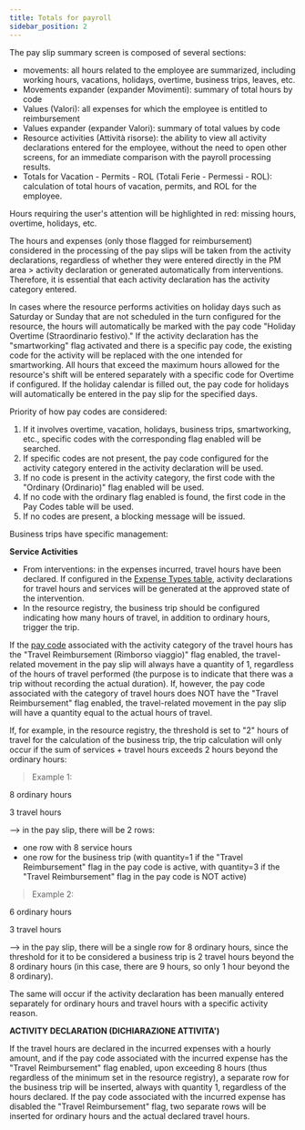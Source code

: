 ```yaml
---
title: Totals for payroll
sidebar_position: 2
---
```


The pay slip summary screen is composed of several sections: 
- movements: all hours related to the employee are summarized, including working hours, vacations, holidays, overtime, business trips, leaves, etc.
- Movements expander (expander Movimenti): summary of total hours by code
- Values (Valori): all expenses for which the employee is entitled to reimbursement
- Values expander (expander Valori): summary of total values by code
- Resource activities (Attività risorse): the ability to view all activity declarations entered for the employee, without the need to open other screens, for an immediate comparison with the payroll processing results. 
- Totals for Vacation - Permits - ROL (Totali Ferie - Permessi - ROL): calculation of total hours of vacation, permits, and ROL for the employee.

Hours requiring the user's attention will be highlighted in red: missing hours, overtime, holidays, etc.

The hours and expenses (only those flagged for reimbursement) considered in the processing of the pay slips will be taken from the activity declarations, regardless of whether they were entered directly in the PM area > activity declaration or generated automatically from interventions. Therefore, it is essential that each activity declaration has the activity category entered.

In cases where the resource performs activities on holiday days such as Saturday or Sunday that are not scheduled in the turn configured for the resource, the hours will automatically be marked with the pay code "Holiday Overtime (Straordinario festivo)." 
If the activity declaration has the "smartworking" flag activated and there is a specific pay code, the existing code for the activity will be replaced with the one intended for smartworking. 
All hours that exceed the maximum hours allowed for the resource's shift will be entered separately with a specific code for Overtime if configured. 
If the holiday calendar is filled out, the pay code for holidays will automatically be entered in the pay slip for the specified days.

Priority of how pay codes are considered: 
1. If it involves overtime, vacation, holidays, business trips, smartworking, etc., specific codes with the corresponding flag enabled will be searched. 
2. If specific codes are not present, the pay code configured for the activity category entered in the activity declaration will be used.
3. If no code is present in the activity category, the first code with the "Ordinary (Ordinario)" flag enabled will be used.
4. If no code with the ordinary flag enabled is found, the first code in the Pay Codes table will be used.
5. If no codes are present, a blocking message will be issued.

Business trips have specific management: 

**Service Activities**

- From interventions: in the expenses incurred, travel hours have been declared. If configured in the [Expense Types table](/docs/configurations/tables/general-settings/expenses-types), activity declarations for travel hours and services will be generated at the approved state of the intervention. 
- In the resource registry, the business trip should be configured indicating how many hours of travel, in addition to ordinary hours, trigger the trip.

If the [pay code](/docs/configurations/tables/employee/Payroll_codes) associated with the activity category of the travel hours has the "Travel Reimbursement (Rimborso viaggio)" flag enabled, the travel-related movement in the pay slip will always have a quantity of 1, regardless of the hours of travel performed (the purpose is to indicate that there was a trip without recording the actual duration). 
If, however, the pay code associated with the category of travel hours does NOT have the "Travel Reimbursement" flag enabled, the travel-related movement in the pay slip will have a quantity equal to the actual hours of travel. 

If, for example, in the resource registry, the threshold is set to "2" hours of travel for the calculation of the business trip, the trip calculation will only occur if the sum of services + travel hours exceeds 2 hours beyond the ordinary hours:

> Example 1:

 8 ordinary hours

 3 travel hours

 --> in the pay slip, there will be 2 rows: 
 - one row with 8 service hours 
 - one row for the business trip (with quantity=1 if the "Travel Reimbursement" flag in the pay code is active, with quantity=3 if the "Travel Reimbursement" flag in the pay code is NOT active)
 
 > Example 2:

 6 ordinary hours

 3 travel hours

--> in the pay slip, there will be a single row for 8 ordinary hours, since the threshold for it to be considered a business trip is 2 travel hours beyond the 8 ordinary hours (in this case, there are 9 hours, so only 1 hour beyond the 8 ordinary).

The same will occur if the activity declaration has been manually entered separately for ordinary hours and travel hours with a specific activity reason.

**ACTIVITY DECLARATION (DICHIARAZIONE ATTIVITA')**

If the travel hours are declared in the incurred expenses with a hourly amount, and if the pay code associated with the incurred expense has the "Travel Reimbursement" flag enabled, upon exceeding 8 hours (thus regardless of the minimum set in the resource registry), a separate row for the business trip will be inserted, always with quantity 1, regardless of the hours declared. 
If the pay code associated with the incurred expense has disabled the "Travel Reimbursement" flag, two separate rows will be inserted for ordinary hours and the actual declared travel hours.